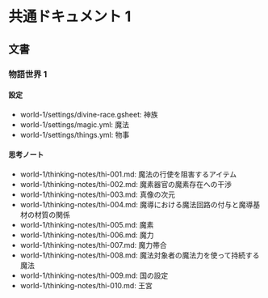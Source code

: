 # 共通ドキュメント 1

## 文書

### 物語世界 1

#### 設定

- world-1/settings/divine-race.gsheet: 神族
- world-1/settings/magic.yml:          魔法
- world-1/settings/things.yml:         物事

#### 思考ノート

- world-1/thinking-notes/thi-001.md: 魔法の行使を阻害するアイテム
- world-1/thinking-notes/thi-002.md: 魔素器官の魔素存在への干渉
- world-1/thinking-notes/thi-003.md: 真像の次元
- world-1/thinking-notes/thi-004.md: 魔導における魔法回路の付与と魔導基材の材質の関係
- world-1/thinking-notes/thi-005.md: 魔素
- world-1/thinking-notes/thi-006.md: 魔力
- world-1/thinking-notes/thi-007.md: 魔力帯合
- world-1/thinking-notes/thi-008.md: 魔法対象者の魔法力を使って持続する魔法
- world-1/thinking-notes/thi-009.md: 国の設定
- world-1/thinking-notes/thi-010.md: 王宮
